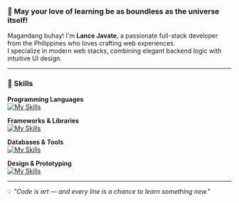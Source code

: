 ### 🌌 May your love of learning be as boundless as the universe itself!

Magandang buhay! I'm **Lance Javate**, a passionate full-stack developer from the Philippines who loves crafting web experiences.  
I specialize in modern web stacks, combining elegant backend logic with intuitive UI design.

---

### 🧠 Skills

**Programming Languages**  
[![My Skills](https://skillicons.dev/icons?i=javascript,typescript,php)](https://skillicons.dev)

**Frameworks & Libraries**  
[![My Skills](https://skillicons.dev/icons?i=laravel,express,vue,nuxt,react,next,pinia,wordpress)](https://skillicons.dev)

**Databases & Tools**  
[![My Skills](https://skillicons.dev/icons?i=mysql,postgresql,nodejs,docker,git,github)](https://skillicons.dev)

**Design & Prototyping**  
[![My Skills](https://skillicons.dev/icons?i=figma)](https://skillicons.dev)

---

💡 *"Code is art — and every line is a chance to learn something new."*
